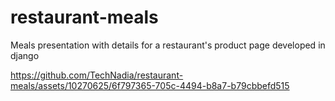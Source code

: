 # restaurant-meals
Meals presentation with details for a restaurant's product page developed in django


https://github.com/TechNadia/restaurant-meals/assets/10270625/6f797365-705c-4494-b8a7-b79cbbefd515

